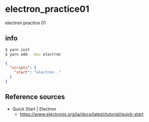 # electron_practice01
electron practice 01

## info

```bash
$ yarn init
$ yarn add --dev electron
```

```json:package.json
{
  "scripts": {
    "start": "electron ."
  }
}
```

## Reference sources
- Quick Start | Electron
  - https://www.electronjs.org/ja/docs/latest/tutorial/quick-start
